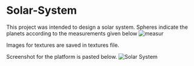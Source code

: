 # Solar-System
This project was intended to design a solar system. Spheres indicate the planets according to the measurements given below
![measur](https://user-images.githubusercontent.com/99319852/232517385-d8fb1024-90c3-41c3-aa69-ee8dc6d43bf7.png)

Images for textures are saved in textures file. 

Screenshot for the platform is pasted below.
![Solar System](https://user-images.githubusercontent.com/99319852/232517652-cc7a2810-12bf-4f5e-987b-1428b476ffe1.png)
